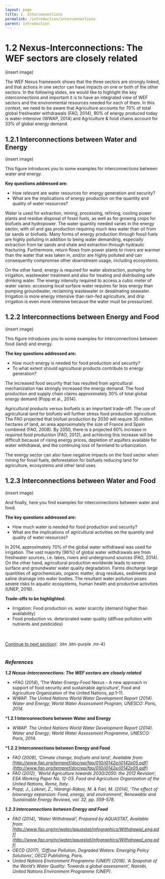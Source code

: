 ```yaml
---
layout: page
title: 2. Interconnections
permalink: /introduction/interconnections
parent: Introduction
---
```

# 1.2 Nexus-Interconnections: The WEF sectors are closely related

(insert image)

The WEF Nexus framework shows that the three sectors are strongly linked, and that actions in one sector can have impacts on one or both of the other sectors. In the following slides, we would like to highlight the key interconnections and important it is to have an integrated view of WEF sectors and the environmental resources needed for each of them.
In this context, we need to be aware that Agriculture accounts for 70% of total global freshwater withdrawals (FAO, 2014), 90% of energy produced today is water-intensive (WWAP, 2014) and Agriculture & food chains account for 33% of global energy demand.

## 1.2.1 Interconnections between Water and Energy

(insert image)

This figure introduces you to some examples for interconnections between water and energy.

**Key questions addressed are:**

- How relevant are water resources for energy generation and security?
- What are the implications of energy production on the quantity and quality of water resources?

Water is used for extraction, mining, processing, refining, cooling power plants and residue disposal of fossil fuels, as well as for growing crops for biofuels and hydropower. The water quantity needed varies in the energy sector, with oil and gas production requiring much less water than oil from tar sands or biofuels. Many forms of energy production through fossil fuels are highly polluting in addition to being water demanding, especially extraction from tar sands and shale and extraction through hydraulic fracturing. Furthermore, return flows from power plants to rivers are warmer than the water that was taken in, and/or are highly polluted and can consequently compromise other downstream usage, including ecosystems.

On the other hand, energy is required for water abstraction, pumping for irrigation, wastewater treatment and also for treating and distributing safe drinking water. The energy intensity required to access a cubic meter of water varies: accessing local surface water requires far less energy than pumping groundwater, reclaiming wastewater or desalinating seawater. Irrigation is more energy intensive than rain-fed agriculture, and drip irrigation is even more intensive because the water must be pressurized.

## 1.2.2 Interconnections between Energy and Food

(insert image)

This figure introduces you to some examples for interconnections between food (land) and energy.

**The key questions addressed are:**

- How much energy is needed for food production and security?
- To what extent should agricultural products contribute to energy generation?

The increased food security that has resulted from agricultural mechanization has strongly increased the energy demand. The food production and supply chain claims approximately 30% of total global energy demand (Popp et al., 2014).

Agricultural products versus biofuels is an important trade-off: The use of agricultural land for biofuels will further stress food production agriculture. The FAO projected that biofuel production by 2030 will require 35 million hectares of land, an area approximately the size of France and Spain combined (FAO, 2008). By 2050, there is a projected 60% increase in required food production (FAO, 2012), and achieving this increase will be difficult because of rising energy prices, depletion of aquifers available for water withdrawal, and the continuing loss of farmland to urbanization.

The energy sector can also have negative impacts on the food sector when mining for fossil fuels, deforestation for biofuels reducing land for agriculture, ecosystems and other land uses.

## 1.2.3 Interconnections between Water and Food

(insert image)

And finally, here you find examples for interconnections between water and food.

**The key questions addressed are:**

- How much water is needed for food production and security?
- What are the implications of agricultural activities on the quantity and quality of water resources?

In 2014, approximately 70% of the global water withdrawal was used for irrigation. The vast majority (96%) of global water withdrawals are from freshwater sources, i.e. lakes, rivers and underground sources (FAO, 2014). On the other hand, agricultural production worldwide leads to severe surface and groundwater water quality degradation. Farms discharge large quantities of agrochemicals, organic matter, drug residues, sediments and saline drainage into water bodies. The resultant water pollution poses severe risks to aquatic ecosystems, human health and productive activities (UNEP, 2016).

**Trade-offs to be highlighted:**

- Irrigation: Food production vs. water scarcity (demand higher than availability)
- Food production vs. deteriorated water quality (diffuse pollution with nutrients and pesticides)

<br/> <br/>
[Continue to next section](https://waterbender231.github.io/wef-nexus-online-course/introduction/beyondbasics){: .btn .btn-purple .mr-4}
<br/> <br/>

### *References*

***1.2 Nexus-Interconnections: The WEF sectors are closely related***
- *FAO (2014), ‘The Water-Energy-Food Nexus - A new approach in support of food security and sustainable agriculture’, Food and Agriculture Organization of the United Nations, pp.1–11.
- *WWAP. The United Nations World Water Development Report (2014). Water and Energy; World Water Assessment Program, UNESCO: Paris, 2014.*

***1.2.1 Interconnections between Water and Energy**
- *WWAP. The United Nations World Water Development Report (2014). Water and Energy; World Water Assessment Programme, UNESCO: Paris, 2014.*

***1.2.2 Interconnections between Energy and Food**
- *FAO (2008), ‘Climate change, biofuels and land’, Available from: [http://www.fao.org/tempref/docrep/fao/010/i0142e/i0142e05.pdf](http://www.fao.org/tempref/docrep/fao/010/i0142e/i0142e05.pdf)*
- *FAO (2012), ‘World Agriculture towards 2030/2050: the 2012 Revision’, ESA Working Paper No. 12-03. Food and Agriculture Organization of the United Nations, Rome, Italy.*
- *Popp, J., Lakner, Z., Harangi-Rákos, M. & Fári, M. (2014), ‘The effect of bioenergy expansion: Food, energy, and environment’, Renewable and Sustainable Energy Reviews, vol. 32, pp. 559-578.*

***1.2.3 Interconnections between Energy and Food***
- *FAO (2014), ‘Water Withdrawal’, Prepared by AQUASTAT, Available from:
[http://www.fao.org/nr/water/aquastat/infographics/Withdrawal_eng.pdf](http://www.fao.org/nr/water/aquastat/infographics/Withdrawal_eng.pdf)*
- *OECD (2017), ‘Diffuse Pollution, Degraded Waters: Emerging Policy Solutions’, OECD Publishing, Paris.*
- *United Nations Environment Programme (UNEP) (2016). ‘A Snapshot of the World’s Water Quality: Towards a global assessment’, Nairobi, United Nations Environment Programme (UNEP).*
